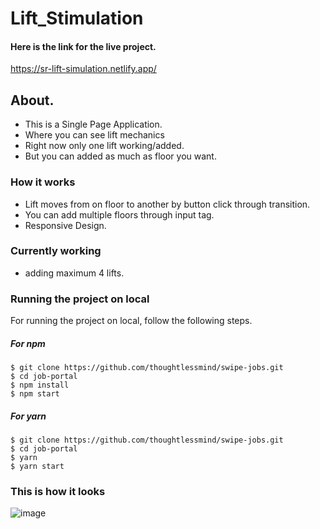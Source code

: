 # Lift_Stimulation 

#### Here is the link for the live project.
https://sr-lift-simulation.netlify.app/

## About.
- This is a Single Page Application.
- Where you can see lift mechanics
- Right now only one lift working/added.
- But you can added as much as floor you want.


### How it works 
- Lift moves from on floor to another by button click through transition.
- You can add multiple floors through input tag.
- Responsive Design.

### Currently working 
- adding maximum 4 lifts.


### Running the project on local
For running the project on local, follow the following steps.
##### For npm
```
$ git clone https://github.com/thoughtlessmind/swipe-jobs.git
$ cd job-portal
$ npm install
$ npm start
```
##### For yarn
```
$ git clone https://github.com/thoughtlessmind/swipe-jobs.git
$ cd job-portal
$ yarn
$ yarn start
```
### This is how it looks
![image](https://user-images.githubusercontent.com/73482745/133224640-49de0d5b-e4bf-4ac1-bdf4-ca8900f89d66.png)



